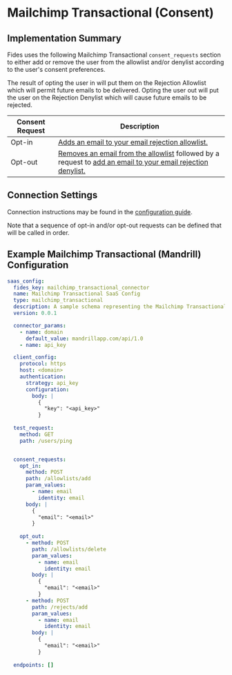 # Mailchimp Transactional (Consent)

## Implementation Summary

Fides uses the following Mailchimp Transactional `consent_requests` section to either add or remove the user from the allowlist 
and/or denylist according to the user's consent preferences.  

The result of opting the user in will put them on the Rejection Allowlist which will permit future emails to be delivered.
Opting the user out will put the user on the Rejection Denylist which will cause future emails to be rejected.


|Consent Request | Description |
|----|----|
| Opt-in | [Adds an email to your email rejection allowlist.](https://mailchimp.com/developer/transactional/api/allowlists/add-email-to-allowlist/)|
| Opt-out | [Removes an email from the allowlist](https://mailchimp.com/developer/transactional/api/allowlists/remove-email-from-allowlist/) followed by a request to [add an email to your email rejection denylist.](https://mailchimp.com/developer/transactional/api/rejects/add-email-to-denylist/)|


## Connection Settings

Connection instructions may be found in the [configuration guide](../saas_config).

Note that a sequence of opt-in and/or opt-out requests can be defined that will be called 
in order.


## Example Mailchimp Transactional (Mandrill) Configuration

```yaml
saas_config:
  fides_key: mailchimp_transactional_connector
  name: Mailchimp Transactional SaaS Config
  type: mailchimp_transactional
  description: A sample schema representing the Mailchimp Transactional (Mandrill) connector for Fides
  version: 0.0.1

  connector_params:
    - name: domain
      default_value: mandrillapp.com/api/1.0
    - name: api_key

  client_config:
    protocol: https
    host: <domain>
    authentication:
      strategy: api_key
      configuration:
        body: |
          {
            "key": "<api_key>"
          }
          
  test_request:
    method: GET
    path: /users/ping


  consent_requests:
    opt_in:
      method: POST
      path: /allowlists/add
      param_values:
        - name: email
          identity: email
      body: |
        {
          "email": "<email>"
        }
        
    opt_out:
      - method: POST
        path: /allowlists/delete
        param_values:
          - name: email
            identity: email
        body: |
          {
            "email": "<email>"
          }
      - method: POST
        path: /rejects/add
        param_values:
          - name: email
            identity: email
        body: |
          {
            "email": "<email>"
          }
          
  endpoints: []
```
